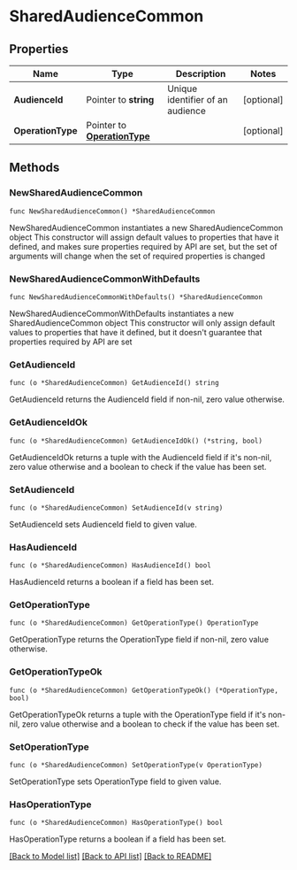 # SharedAudienceCommon

## Properties

Name | Type | Description | Notes
------------ | ------------- | ------------- | -------------
**AudienceId** | Pointer to **string** | Unique identifier of an audience | [optional] 
**OperationType** | Pointer to [**OperationType**](OperationType.md) |  | [optional] 

## Methods

### NewSharedAudienceCommon

`func NewSharedAudienceCommon() *SharedAudienceCommon`

NewSharedAudienceCommon instantiates a new SharedAudienceCommon object
This constructor will assign default values to properties that have it defined,
and makes sure properties required by API are set, but the set of arguments
will change when the set of required properties is changed

### NewSharedAudienceCommonWithDefaults

`func NewSharedAudienceCommonWithDefaults() *SharedAudienceCommon`

NewSharedAudienceCommonWithDefaults instantiates a new SharedAudienceCommon object
This constructor will only assign default values to properties that have it defined,
but it doesn't guarantee that properties required by API are set

### GetAudienceId

`func (o *SharedAudienceCommon) GetAudienceId() string`

GetAudienceId returns the AudienceId field if non-nil, zero value otherwise.

### GetAudienceIdOk

`func (o *SharedAudienceCommon) GetAudienceIdOk() (*string, bool)`

GetAudienceIdOk returns a tuple with the AudienceId field if it's non-nil, zero value otherwise
and a boolean to check if the value has been set.

### SetAudienceId

`func (o *SharedAudienceCommon) SetAudienceId(v string)`

SetAudienceId sets AudienceId field to given value.

### HasAudienceId

`func (o *SharedAudienceCommon) HasAudienceId() bool`

HasAudienceId returns a boolean if a field has been set.

### GetOperationType

`func (o *SharedAudienceCommon) GetOperationType() OperationType`

GetOperationType returns the OperationType field if non-nil, zero value otherwise.

### GetOperationTypeOk

`func (o *SharedAudienceCommon) GetOperationTypeOk() (*OperationType, bool)`

GetOperationTypeOk returns a tuple with the OperationType field if it's non-nil, zero value otherwise
and a boolean to check if the value has been set.

### SetOperationType

`func (o *SharedAudienceCommon) SetOperationType(v OperationType)`

SetOperationType sets OperationType field to given value.

### HasOperationType

`func (o *SharedAudienceCommon) HasOperationType() bool`

HasOperationType returns a boolean if a field has been set.


[[Back to Model list]](../README.md#documentation-for-models) [[Back to API list]](../README.md#documentation-for-api-endpoints) [[Back to README]](../README.md)


